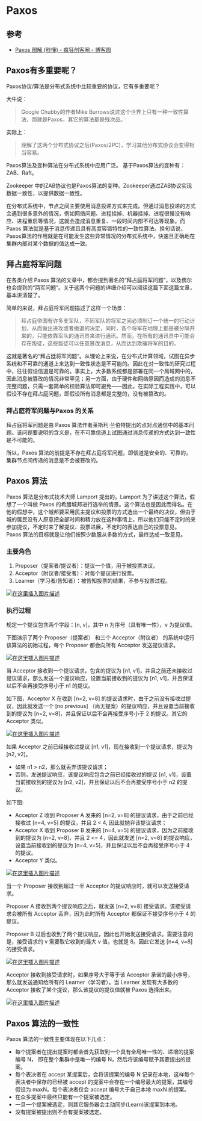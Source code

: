 # Paxos

## 参考

- [Paxos 图解 (秒懂) - 疯狂创客圈 - 博客园](https://www.cnblogs.com/crazymakercircle/p/14341015.html)

## Paxos有多重要呢？

Paxos协议/算法是分布式系统中比较重要的协议，它有多重要呢？

大牛说：

> Google Chubby的作者Mike Burrows说过这个世界上只有一种一致性算法，那就是Paxos，其它的算法都是残次品。

实际上：

> 理解了这两个分布式协议之后(Paxos/2PC)，学习其他分布式协议会变得相当容易。

Paxos算法及变种算法在分布式系统中应用广泛。
基于Paxos算法的变种有：ZAB、Raft。

Zookeeper 中的ZAB协议也是Paxos算法的变种。Zookeeper通过ZAB协议实现数据一致性，以提供数据一致性。

在分布式系统中，节点之间主要使用消息投递方式来完成。但通过消息投递的方式会遇到很多意外的情况，例如网络问题、进程挂掉、机器挂掉、进程很慢没有响应、进程重启等情况，这就会造成消息重复、一段时间内部不可达等现象。而 Paxos 算法就是基于消息传递且具有高度容错特性的一致性算法。换句话说，Paxos算法的作用就是在可能发生这些异常情况的分布式系统中，快速且正确地在集群内部对某个数据的值达成一致。

## 拜占庭将军问题

在各类介绍 Paxos 算法的文章中，都会提到著名的“拜占庭将军问题”，以及偶尔也会提到的“两军问题”。关于这两个问题的详细介绍可以阅读这篇下面这篇文章，基本讲清楚了。

简单的来说，拜占庭将军问题描述了这样一个场景：

> 拜占庭帝国有许多支军队，不同军队的将军之间必须制订一个统一的行动计划，从而做出进攻或者撤退的决定，同时，各个将军在地理上都是被分隔开来的，只能依靠军队的通讯员来进行通讯。然而，在所有的通讯员中可能会存在叛徒，这些叛徒可以任意篡改消息，从而达到欺骗将军的目的。

这就是著名的“拜占廷将军问题”。从理论上来说，在分布式计算领域，试图在异步系统和不可靠的通道上来达到一致性状态是不可能的。因此在对一致性的研究过程中，往往假设信道是可靠的。事实上，大多数系统都是部署在同一个局域网中的，因此消息被篡改的情况非常罕见；另一方面，由于硬件和网络原因而造成的消息不完整问题，只需一套简单的校验算法即可避免——因此，在实际工程实践中，可以假设不存在拜占庭问题，即假设所有消息都是完整的，没有被篡改的。

### 拜占庭将军问题与Paxos 的关系

拜占庭将军问题是由 Paxos 算法作者莱斯利·兰伯特提出的点对点通信中的基本问题。该问题要说明的含义是，在不可靠信道上试图通过消息传递的方式达到一致性是不可能的。

所以，Paxos 算法的前提是不存在拜占庭将军问题，即信道是安全的、可靠的，集群节点间传递的消息是不会被篡改的。

## Paxos 算法

Paxos 算法是分布式技术大师 Lamport 提出的。Lamport 为了讲述这个算法，假想了一个叫做 Paxos 的希腊城邦进行选举的情景。这个算法也是因此而得名。在他的假想中，这个城邦要采用民主提议和投票的方式选出一个最终的决议，但由于城的居民没有人原意把全部时间和精力放在这种事情上，所以他们只能不定时的来参加提议，不定时来了解提议、投票进展，不定时的表达自己的投票意见。 Paxos 算法的目标就是让他们按照少数服从多数的方式，最终达成一致意见。

### **主要角色**

1. Proposer（提案者/提议者）：提议一个值，用于被投票决议。
2. Acceptor（附议者/接受者）：对每个提议进行投票。
3. Learner（学习者/告知者）：被告知投票的结果，不参与投票过程。

[![在这里插入图片描述](paxos-intro/watermark,type_ZmFuZ3poZW5naGVpdGk,shadow_10,text_aHR0cHM6Ly9ibG9nLmNzZG4ubmV0L2NyYXp5bWFrZXJjaXJjbGU=,size_16,color_FFFFFF,t_70.png)](https://img-blog.csdnimg.cn/20210128165007973.png?x-oss-process=image/watermark,type_ZmFuZ3poZW5naGVpdGk,shadow_10,text_aHR0cHM6Ly9ibG9nLmNzZG4ubmV0L2NyYXp5bWFrZXJjaXJjbGU=,size_16,color_FFFFFF,t_70)

### **执行过程**

规定一个提议包含两个字段：[n, v]，其中 n 为序号（具有唯一性），v 为提议值。

下图演示了两个 Proposer（提案者） 和三个 Acceptor（附议者） 的系统中运行该算法的初始过程，每个 Proposer 都会向所有 Acceptor 发送提议请求。

[![在这里插入图片描述](paxos-intro/watermark,type_ZmFuZ3poZW5naGVpdGk,shadow_10,text_aHR0cHM6Ly9ibG9nLmNzZG4ubmV0L2NyYXp5bWFrZXJjaXJjbGU=,size_16,color_FFFFFF,t_70-165283803129324.png)](https://img-blog.csdnimg.cn/20210128165141813.png?x-oss-process=image/watermark,type_ZmFuZ3poZW5naGVpdGk,shadow_10,text_aHR0cHM6Ly9ibG9nLmNzZG4ubmV0L2NyYXp5bWFrZXJjaXJjbGU=,size_16,color_FFFFFF,t_70)

当 Acceptor 接收到一个提议请求，包含的提议为 [n1, v1]，并且之前还未接收过提议请求，那么发送一个提议响应，设置当前接收到的提议为 [n1, v1]，并且保证以后不会再接受序号小于 n1 的提议。

如下图，Acceptor X 在收到 [n=2, v=8] 的提议请求时，由于之前没有接收过提议，因此就发送一个 [no previous] （尚无提案）的提议响应，并且设置当前接收到的提议为 [n=2, v=8]，并且保证以后不会再接受序号小于 2 的提议。其它的 Acceptor 类似。

[![在这里插入图片描述](paxos-intro/watermark,type_ZmFuZ3poZW5naGVpdGk,shadow_10,text_aHR0cHM6Ly9ibG9nLmNzZG4ubmV0L2NyYXp5bWFrZXJjaXJjbGU=,size_16,color_FFFFFF,t_70-165283803129425.png)](https://img-blog.csdnimg.cn/20210128165449454.png?x-oss-process=image/watermark,type_ZmFuZ3poZW5naGVpdGk,shadow_10,text_aHR0cHM6Ly9ibG9nLmNzZG4ubmV0L2NyYXp5bWFrZXJjaXJjbGU=,size_16,color_FFFFFF,t_70)

如果 Acceptor 之前已经接收过提议 [n1, v1]，现在接收到一个提议请求，提议为 [n2, v2]。

- 如果 n1 > n2，那么就丢弃该提议请求；
- 否则，发送提议响应，该提议响应包含之前已经接收过的提议 [n1, v1]，设置当前接收到的提议为 [n2, v2]，并且保证以后不会再接受序号小于 n2 的提议。

如下图:

- Acceptor Z 收到 Proposer A 发来的 [n=2, v=8] 的提议请求，由于之前已经接收过 [n=4, v=5] 的提议，并且 2 < 4, 因此就抛弃该提议请求；
- Acceptor X 收到 Proposer B 发来的 [n=4, v=5] 的提议请求，因为之前接收到的提议为 [n=2, v=8]，并且 2 <= 4，因此就发送 [n=2, v=8] 的提议响应，设置当前接收到的提议为 [n=4, v=5]，并且保证以后不会再接受序号小于 4 的提议。
- Acceptor Y 类似。

[![在这里插入图片描述](paxos-intro/watermark,type_ZmFuZ3poZW5naGVpdGk,shadow_10,text_aHR0cHM6Ly9ibG9nLmNzZG4ubmV0L2NyYXp5bWFrZXJjaXJjbGU=,size_16,color_FFFFFF,t_70-165283803129426.png)](https://img-blog.csdnimg.cn/20210128170029789.png?x-oss-process=image/watermark,type_ZmFuZ3poZW5naGVpdGk,shadow_10,text_aHR0cHM6Ly9ibG9nLmNzZG4ubmV0L2NyYXp5bWFrZXJjaXJjbGU=,size_16,color_FFFFFF,t_70)

当一个 Proposer 接收到超过一半 Acceptor 的提议响应时，就可以发送接受请求。

Proposer A 接收到两个提议响应之后，就发送 [n=2, v=8] 接受请求。该接受请求会被所有 Acceptor 丢弃，因为此时所有 Acceptor 都保证不接受序号小于 4 的提议。

Proposer B 过后也收到了两个提议响应，因此也开始发送接受请求。需要注意的是，接受请求的 v 需要取它收到的最大 v 值，也就是 8。因此它发送 [n=4, v=8] 的接受请求。

[![在这里插入图片描述](paxos-intro/watermark,type_ZmFuZ3poZW5naGVpdGk,shadow_10,text_aHR0cHM6Ly9ibG9nLmNzZG4ubmV0L2NyYXp5bWFrZXJjaXJjbGU=,size_16,color_FFFFFF,t_70-165283803129427.png)](https://img-blog.csdnimg.cn/20210128172313215.png?x-oss-process=image/watermark,type_ZmFuZ3poZW5naGVpdGk,shadow_10,text_aHR0cHM6Ly9ibG9nLmNzZG4ubmV0L2NyYXp5bWFrZXJjaXJjbGU=,size_16,color_FFFFFF,t_70)

Acceptor 接收到接受请求时，如果序号大于等于该 Acceptor 承诺的最小序号，那么就发送通知给所有的 Learner（学习者）。当 Learner 发现有大多数的 Acceptor 接收了某个提议，那么该提议的提议值就被 Paxos 选择出来。

[![在这里插入图片描述](paxos-intro/watermark,type_ZmFuZ3poZW5naGVpdGk,shadow_10,text_aHR0cHM6Ly9ibG9nLmNzZG4ubmV0L2NyYXp5bWFrZXJjaXJjbGU=,size_16,color_FFFFFF,t_70-165283803129428.png)](https://img-blog.csdnimg.cn/20210128170850394.png?x-oss-process=image/watermark,type_ZmFuZ3poZW5naGVpdGk,shadow_10,text_aHR0cHM6Ly9ibG9nLmNzZG4ubmV0L2NyYXp5bWFrZXJjaXJjbGU=,size_16,color_FFFFFF,t_70)

## Paxos 算法的一致性

Paxos 算法的一致性主要体现在以下几点：

- 每个提案者在提出提案时都会首先获取到一个具有全局唯一性的、递增的提案编号 N， 即在整个集群中是唯一的编号 N，然后将该编号赋予其要提出的提案。
- 每个表决者在 accept 某提案后，会将该提案的编号 N 记录在本地，这样每个表决者中保存的已经被 accept 的提案中会存在一个编号最大的提案，其编号假设为 maxN。每个表决者仅会 accept 编号大于自己本地 maxN 的提案。
- 在众多提案中最终只能有一个提案被选定。
- 一旦一个提案被选定，则其它服务器会主动同步(Learn)该提案到本地。
- 没有提案被提出则不会有提案被选定。